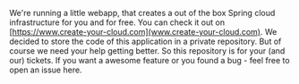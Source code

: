 We're running a little webapp, that creates a out of the box Spring cloud infrastructure for you and for free. You can check it out on [https://www.create-your-cloud.com](www.create-your-cloud.com). We decided to store the code of this application in a private repository. But of course we need your help getting better. So this repository is for your (and our) tickets. If you want a awesome feature or you found a bug - feel free to open an issue here. 
